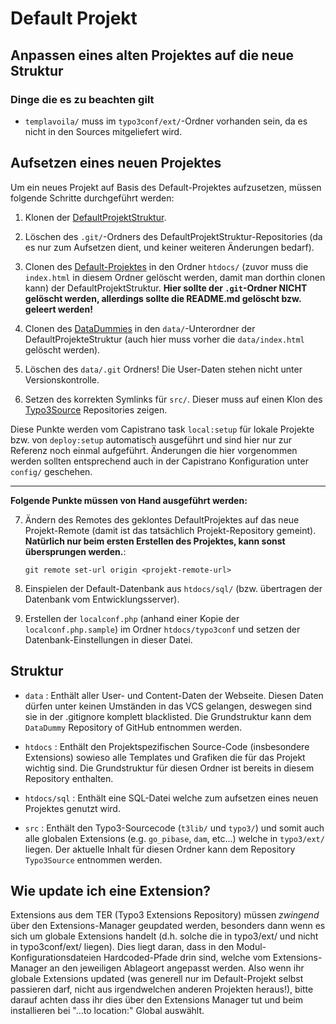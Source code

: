 # Default Projekt

## Anpassen eines alten Projektes auf die neue Struktur

### Dinge die es zu beachten gilt

* `templavoila/` muss im `typo3conf/ext/`-Ordner vorhanden sein, da es nicht in den Sources mitgeliefert wird.

## Aufsetzen eines neuen Projektes

Um ein neues Projekt auf Basis des Default-Projektes aufzusetzen, müssen folgende Schritte durchgeführt werden:

1. Klonen der [DefaultProjektStruktur](https://github.com/gosign-media/DefaultProjektStruktur).

2. Löschen des `.git/`-Ordners des DefaultProjektStruktur-Repositories (da es nur zum Aufsetzen dient, und keiner weiteren Änderungen bedarf).

3. Clonen des [Default-Projektes](https://github.com/gosign-media/DefaultProjekt) in den Ordner `htdocs/` (zuvor muss die `index.html` in diesem Ordner gelöscht werden, damit man dorthin clonen kann) der DefaultProjektStruktur.  **Hier sollte der `.git`-Ordner NICHT gelöscht werden, allerdings sollte die README.md gelöscht bzw. geleert werden!**

4. Clonen des [DataDummies](https://github.com/gosign-media/DataDummy) in den `data/`-Unterordner der DefaultProjekteStruktur (auch hier muss vorher die `data/index.html` gelöscht werden).

5. Löschen des `data/.git` Ordners! Die User-Daten stehen nicht unter Versionskontrolle.

6. Setzen des korrekten Symlinks für `src/`. Dieser muss auf einen Klon des [Typo3Source](https://github.com/gosign-media/Typo3Source) Repositories zeigen.

Diese Punkte werden vom Capistrano task `local:setup` für lokale Projekte bzw. von `deploy:setup` automatisch ausgeführt und sind hier nur zur Referenz noch einmal aufgeführt. Änderungen die hier vorgenommen werden sollten entsprechend auch in der Capistrano Konfiguration unter `config/` geschehen.

---

**Folgende Punkte müssen von Hand ausgeführt werden:**

7. Ändern des Remotes des geklontes DefaultProjektes auf das neue Projekt-Remote (damit ist das tatsächlich Projekt-Repository gemeint). **Natürlich nur beim ersten Erstellen des Projektes, kann sonst übersprungen werden.**:

    `git remote set-url origin <projekt-remote-url>`

8. Einspielen der Default-Datenbank aus `htdocs/sql/` (bzw. übertragen der Datenbank vom Entwicklungsserver).

9. Erstellen der `localconf.php` (anhand einer Kopie der `localconf.php.sample`) im Ordner `htdocs/typo3conf` und setzen der Datenbank-Einstellungen in dieser Datei.


## Struktur

* `data` : Enthält aller User- und Content-Daten der Webseite. Diesen Daten dürfen unter keinen Umständen in das VCS gelangen, deswegen sind sie in der .gitignore komplett blacklisted. Die Grundstruktur kann dem `DataDummy` Repository of GitHub entnommen werden.

* `htdocs` : Enthält den Projektspezifischen Source-Code (insbesondere Extensions) sowieso alle Templates und Grafiken die für das Projekt wichtig sind. Die Grundstruktur für diesen Ordner ist bereits in diesem Repository enthalten.

* `htdocs/sql` : Enthält eine SQL-Datei welche zum aufsetzen eines neuen Projektes genutzt wird.

* `src` : Enthält den Typo3-Sourcecode (`t3lib/` und `typo3/`) und somit auch alle globalen Extensions (e.g. `go_pibase`, `dam`, etc...) welche in `typo3/ext/` liegen. Der aktuelle Inhalt für diesen Ordner kann dem Repository `Typo3Source` entnommen werden.


## Wie update ich eine Extension?

Extensions aus dem TER (Typo3 Extensions Repository) müssen *zwingend* über den Extensions-Manager geupdated werden, besonders dann wenn es sich um globale Extensions handelt (d.h. solche die in typo3/ext/ und nicht in typo3conf/ext/ liegen). Dies liegt daran, dass in den Modul-Konfigurationsdateien Hardcoded-Pfade drin sind, welche
vom Extensions-Manager an den jeweiligen Ablageort angepasst werden. Also wenn ihr globale Extensions updated (was generell nur im Default-Projekt selbst passieren darf, nicht aus irgendwelchen anderen Projekten heraus!), bitte darauf achten dass ihr dies über den Extensions Manager tut und beim installieren bei "...to location:" Global auswählt.